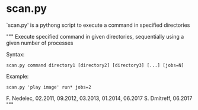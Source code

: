 # scan.py

`scan.py' is a pythong script to execute a command in specified directories

"""
    Execute specified command in given directories, sequentially using a given number of processes
 
Syntax:

    scan.py command directory1 [directory2] [directory3] [...] [jobs=N]
    
Example:
    
    scan.py 'play image' run* jobs=2
    
F. Nedelec, 02.2011, 09.2012, 03.2013, 01.2014, 06.2017
S. Dmitreff, 06.2017
"""
